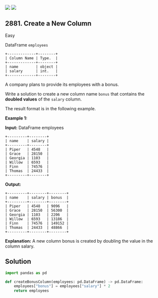 [![](https://img.shields.io/github/stars/javadev/LeetCode-in-Java?label=Stars&style=flat-square)](https://github.com/javadev/LeetCode-in-Java)
[![](https://img.shields.io/github/forks/javadev/LeetCode-in-Java?label=Fork%20me%20on%20GitHub%20&style=flat-square)](https://github.com/javadev/LeetCode-in-Java/fork)

## 2881\. Create a New Column

Easy

DataFrame `employees` 

    +-------------+--------+ 
    | Column Name | Type.  | 
    +-------------+--------+ 
    | name        | object | 
    | salary      | int.   | 
    +-------------+--------+

A company plans to provide its employees with a bonus.

Write a solution to create a new column name `bonus` that contains the **doubled values** of the `salary` column.

The result format is in the following example.

**Example 1:**

**Input:** DataFrame employees 

    +---------+--------+ 
    | name    | salary | 
    +---------+--------+ 
    | Piper   | 4548   | 
    | Grace   | 28150  | 
    | Georgia | 1103   | 
    | Willow  | 6593   | 
    | Finn    | 74576  | 
    | Thomas  | 24433  | 
    +---------+--------+

**Output:** 

    +---------+--------+--------+ 
    | name    | salary | bonus  | 
    +---------+--------+--------+ 
    | Piper   | 4548   | 9096   | 
    | Grace   | 28150  | 56300  | 
    | Georgia | 1103   | 2206   | 
    | Willow  | 6593   | 13186  | 
    | Finn    | 74576  | 149152 | 
    | Thomas  | 24433  | 48866  | 
    +---------+--------+--------+

**Explanation:** A new column bonus is created by doubling the value in the column salary.

## Solution

```python
import pandas as pd

def createBonusColumn(employees: pd.DataFrame) -> pd.DataFrame:
    employees["bonus"] = employees["salary"] * 2
    return employees
```